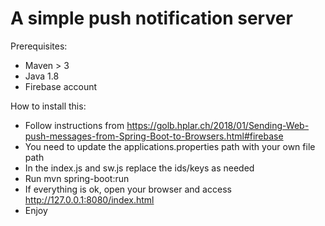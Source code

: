 # A simple push notification server

Prerequisites:
* Maven > 3
* Java 1.8
* Firebase account

How to install this:

* Follow instructions from https://golb.hplar.ch/2018/01/Sending-Web-push-messages-from-Spring-Boot-to-Browsers.html#firebase
* You need to update the applications.properties path with your own file path
* In the index.js and sw.js replace the ids/keys as needed
* Run mvn spring-boot:run
* If everything is ok, open your browser and access http://127.0.0.1:8080/index.html
* Enjoy
